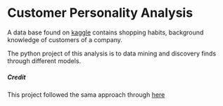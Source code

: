 # Customer Personality Analysis

A data base found on [kaggle](https://www.kaggle.com/imakash3011/customer-personality-analysis) contains shopping habits, background knowledge of customers of a company.

The python project of this analysis is to data mining and discovery finds through different models.



##### Credit
This project followed the sama approach through [here](https://vidushi-goyal.medium.com/customer-personality-analysis-aab923c55005)
